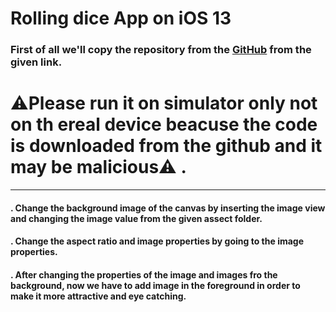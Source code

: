 # Rolling dice App on iOS 13

### First of all we'll copy the repository from the [GitHub](www.github.com) from the given link.

# ⚠Please run it on simulator only not on th ereal device beacuse the code is downloaded from the github and it may be malicious⚠ .



<hr>

#### . Change the background image of the canvas by inserting the image view and changing the image value from the given assect folder.

#### . Change the aspect ratio and image properties by going to the image properties.

#### . After changing the properties of the image and images fro the background, now we have to add image in the foreground in order to make it more attractive and eye catching.
